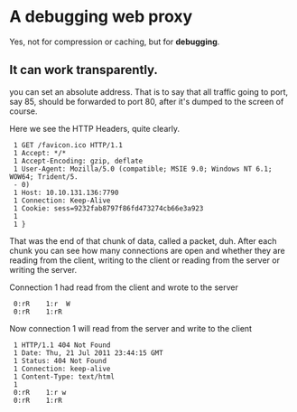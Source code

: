 # A debugging web proxy
Yes, not for compression or caching, but for **debugging**.

## It can work transparently.
you can set an absolute address.  That is to say that all traffic going to port, say 85, should be forwarded 
to port 80, after it's dumped to the screen of course.

Here we see the HTTP Headers, quite clearly.

	 1 GET /favicon.ico HTTP/1.1
	 1 Accept: */*
	 1 Accept-Encoding: gzip, deflate
	 1 User-Agent: Mozilla/5.0 (compatible; MSIE 9.0; Windows NT 6.1; WOW64; Trident/5.
	 - 0)
	 1 Host: 10.10.131.136:7790
	 1 Connection: Keep-Alive
	 1 Cookie: sess=9232fab8797f86fd473274cb66e3a923
	 1 
	 1 }

That was the end of that chunk of data, called a packet, duh.
After each chunk you can see how many connections are open and
whether they are reading from the client, writing to the client
or reading from the server or writing the server.

Connection 1 had read from the client and wrote to the server

	 0:rR    1:r  W 
	 0:rR    1:rR   

Now connection 1 will read from the server and write to the client

	 1 HTTP/1.1 404 Not Found
	 1 Date: Thu, 21 Jul 2011 23:44:15 GMT
	 1 Status: 404 Not Found
	 1 Connection: keep-alive
	 1 Content-Type: text/html
	 1 
	 0:rR    1:r w  
	 0:rR    1:rR   
